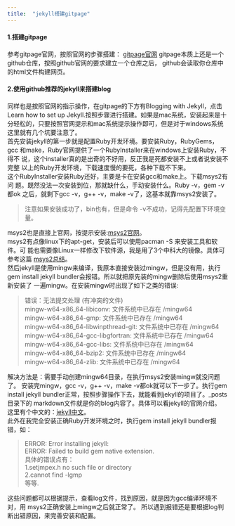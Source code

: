 ```yaml
---
title:  "jekyll搭建gitpage"
---
```

#### 1.搭建gitpage  
参考gitpage官网，按照官网的步骤搭建： [gitpage官网](https://pages.github.com/) 
gitpage本质上还是一个github仓库，按照github官网的要求建立一个仓库之后，
github会读取你仓库中的html文件构建网页。
#### 2.使用github推荐的jekyll来搭建blog  
同样也是按照官网的指示操作，在gitpage的下方有Blogging with Jekyll，点击
Learn how to set up Jekyll.按照步骤进行搭建。如果是mac系统，安装起来是十
分轻松的，只要按照官网提示和mac系统提示操作即可，但是对于windows系统
这里就有几个坑要注意了。  
首先安装jekyll的第一步就是配置Ruby开发环境。要安装Ruby，RubyGems，gcc
和make，Ruby官网提供了一个RubyInstaller来在windows上安装Ruby，不得不
说，这个installer真的是出奇的不好用，反正我是死都安装不上或者说安装不完整
以上的Ruby开发环境，下载速度慢的要死，各种下载不下来。  
这个RubyInstaller安装Ruby还好，主要是卡在安装gcc和make上。下载msys2有问
题。既然没法一次安装到位，那就缺什么，手动安装什么。Ruby -v，gem -v都ok
之后，就剩下gcc -v，g++ -v，make -v了，这基本就靠msys2安装了。
>注意如果安装成功了，bin也有，但是命令 -v不成功，记得先配置下环境变量。

msys2也是直接上官网，按提示安装:[msys2官网](http://www.msys2.org/)。  
msys2有点像linux下的apt-get，安装后可以使用pacman -S 来安装工具和软件。可
能也需要像Linux一样修改下软件源，我是用了3个中科大的镜像。具体可参考这篇
[msys2总结](http://www.360doc.com/content/16/0514/16/496343_559090195.shtml)。  
然后jekyll是使用mingw来编译，我原本直接安装过mingw，但是没有用，执行gem 
install jekyll bundler会报错。所以就把原先装的mingw删除后使用msys2重新安装了
一遍mingw。在安装mingw时出现了如下之类的错误:  
>错误：无法提交处理 (有冲突的文件)  
mingw-w64-x86_64-libiconv: 文件系统中已存在 /mingw64  
mingw-w64-x86_64-gmp: 文件系统中已存在 /mingw64  
mingw-w64-x86_64-libwinpthread-git: 文件系统中已存在 /mingw64  
mingw-w64-x86_64-gcc-libgfortran: 文件系统中已存在 /mingw64  
mingw-w64-x86_64-gcc-libs: 文件系统中已存在 /mingw64  
mingw-w64-x86_64-bzip2: 文件系统中已存在 /mingw64  
mingw-w64-x86_64-zlib: 文件系统中已存在 /mingw64  

解决方法是：需要手动创建mingw64目录，在执行msys2安装mingw就没问题了。
安装完mingw，gcc -v，g++ -v，make -v都ok就可以下一步了。执行gem install 
jekyll bundler正常，按照步骤操作下去，就能看到jekyll的项目了。_posts目录下的
markdown文件就是你的blog内容了。具体可以看jekyll的官网介绍。
这里有个中文的：[jekyll中文](https://www.jekyll.com.cn/)。  
此外在我完全安装正确Ruby开发环境之时，执行gem install jekyll bundler报错，如：
>ERROR:  Error installing jekyll:  
ERROR: Failed to build gem native extension.  
具体的错误点有：  
1.setjmpex.h no such file or directory  
2.cannot find -lgmp  
等等.

这些问题都可以根据提示，查看log文件，找到原因，就是因为gcc编译环境不对，用
msys2正确安装上mingw之后就正常了。
所以遇到报错还是要根据log判断出错原因，来完善安装和配置。